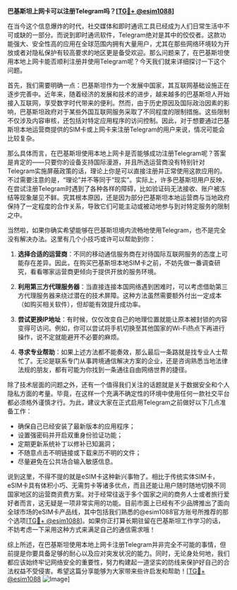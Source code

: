 **巴基斯坦上网卡可以注册Telegram吗？[[TG💪+ @esim1088](https://t.me/s/esim1088)]**

在当今这个信息爆炸的时代，社交媒体和即时通讯工具已经成为人们日常生活中不可或缺的一部分。而说到即时通讯软件，Telegram绝对是其中的佼佼者。这款功能强大、安全性高的应用在全球范围内拥有大量用户，尤其在那些网络环境较为开放或者对隐私保护有较高要求的地区更是备受欢迎。那么问题来了，在巴基斯坦使用本地上网卡能否顺利注册并使用Telegram呢？今天我们就来详细探讨一下这个问题。

首先，我们需要明确一点：巴基斯坦作为一个发展中国家，其互联网基础设施正在逐步完善中。近年来，随着经济的发展和技术的进步，越来越多的巴基斯坦人开始接入互联网，享受数字时代带来的便利。然而，由于历史原因及国际政治因素的影响，巴基斯坦政府对于某些外国互联网服务采取了不同程度的限制措施。这些限制不仅涉及内容审核，还包括对特定应用程序的访问控制。因此，对于想要通过巴基斯坦本地运营商提供的SIM卡或上网卡来注册Telegram的用户来说，情况可能会比较复杂。

那么具体而言，在巴基斯坦使用本地上网卡是否能够成功注册Telegram呢？答案是肯定的——只要你的设备支持国际漫游，并且所选运营商没有特别针对Telegram实施屏蔽政策的话，理论上你是可以直接注册并正常使用这款应用的。不过需要注意的是，“理论”并不等同于“现实”。实际上，许多巴基斯坦用户反映，在尝试注册Telegram时遇到了各种各样的障碍，比如验证码无法接收、账户被冻结等现象屡见不鲜。究其根本原因，还是因为部分巴基斯坦本地运营商与当地政府保持了一定程度的合作关系，导致它们可能主动或被动地参与到对特定服务的限制之中。

当然啦，如果你确实希望能够在巴基斯坦境内流畅地使用Telegram，也不是完全没有解决办法。这里有几个小技巧或许可以帮助到你：

1. **选择合适的运营商**：不同的移动通信服务商在对待国际互联网服务的态度上可能存在差异。因此，在购买巴基斯坦本地SIM卡之前，不妨先做一番调查研究，看看哪家运营商更倾向于提供开放的服务环境。
   
2. **利用第三方代理服务器**：当直接连接本国网络遇到困难时，可以考虑借助第三方代理服务器来绕过潜在的技术屏障。这种方法虽然需要额外付出一定成本（如购买相关软件），但却能有效提升成功率。
   
3. **尝试更换IP地址**：有时候，仅仅改变自己的地理位置就能让原本被封锁的内容变得可访问。例如，你可以尝试将手机切换至其他国家的Wi-Fi热点下再进行操作，说不定就能避开不必要的麻烦。
   
4. **寻求专业帮助**：如果上述方法都不能奏效，那么最后一条路就是找专业人士帮忙了。无论是联系专门从事跨境通信解决方案的企业，还是咨询熟悉当地法律法规的朋友，都有可能为你找到一条通往自由网络世界的捷径。

除了技术层面的问题之外，还有一个值得我们关注的话题就是关于数据安全和个人隐私方面的考量。毕竟，在这样一个充满不确定性的环境中使用任何一款社交平台都必须格外谨慎才行。为此，建议大家在正式启用Telegram之前做好以下几点准备工作：
   
- 确保自己已经安装了最新版本的应用程序；
- 设置强密码并开启双重身份验证功能；
- 定期更新系统补丁以修补已知漏洞；
- 不随意点击不明链接或下载来历不明的文件；
- 尽量避免在公共场合输入敏感信息。

说到这里，不得不提的就是eSIM卡这种新兴事物了。相比于传统实体SIM卡，eSIM卡具有体积小巧、无需剪卡等诸多优点，而且还能让用户随时随地切换不同国家地区的运营商资费方案。对于经常往返于多个国家之间的商务人士或者旅行爱好者而言，这无疑是一项非常实用的功能。目前市面上已经有不少品牌推出了面向全球市场的eSIM卡产品线，其中包括我们熟悉的@esim1088官方账号所推荐的那个选项[[TG💪+ @esim1088](https://t.me/s/esim1088)]。如果你正打算长期驻留在巴基斯坦工作学习的话，不妨考虑一下采用这种方式来满足自己的通信需求哦！

综上所述，在巴基斯坦使用本地上网卡注册Telegram并非完全不可能的事情，但前提是你要具备足够的耐心以及应对突发状况的能力。同时，无论身处何地，我们都应该始终牢记网络安全的重要性，努力构建起一道坚实的防线来保护好自己的合法权益不受侵害。希望这篇分享能够为大家带来些许启发和帮助！[[TG💪+ @esim1088](https://t.me/s/esim1088) ![Image](https://i.postimg.cc/4NQfJmqS/Snipaste-2025-05-13-00-14-12.png)]
